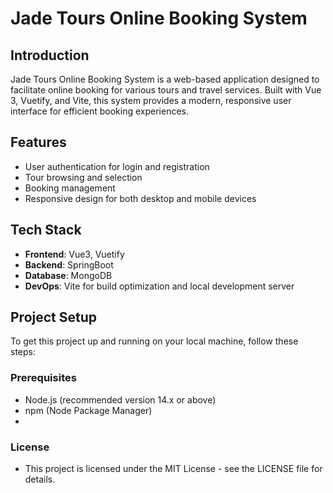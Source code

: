 # Jade Tours Online Booking System

## Introduction
Jade Tours Online Booking System is a web-based application designed to facilitate online booking for various tours and travel services. Built with Vue 3, Vuetify, and Vite, this system provides a modern, responsive user interface for efficient booking experiences.

## Features
- User authentication for login and registration
- Tour browsing and selection
- Booking management
- Responsive design for both desktop and mobile devices

## Tech Stack
- **Frontend**: Vue3, Vuetify
- **Backend**: SpringBoot
- **Database**: MongoDB
- **DevOps**: Vite for build optimization and local development server

## Project Setup
To get this project up and running on your local machine, follow these steps:

### Prerequisites
- Node.js (recommended version 14.x or above)
- npm (Node Package Manager)
- 
### License
- This project is licensed under the MIT License - see the LICENSE file for details.